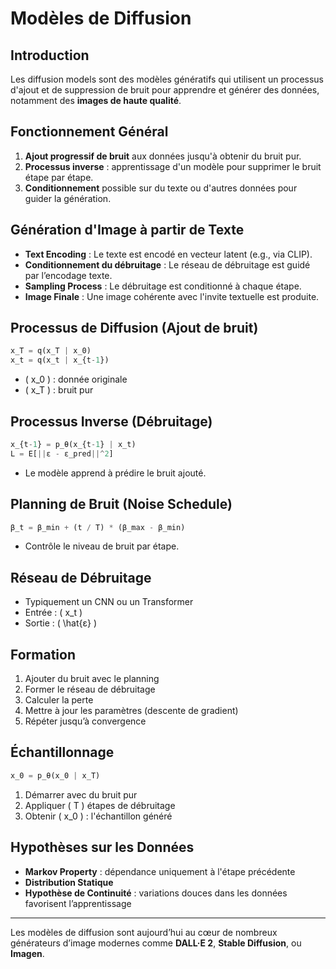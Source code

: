 
# Modèles de Diffusion

## Introduction

Les diffusion models sont des modèles génératifs qui utilisent un processus d'ajout et de suppression de bruit pour apprendre et générer des données, notamment des **images de haute qualité**.

## Fonctionnement Général

1. **Ajout progressif de bruit** aux données jusqu'à obtenir du bruit pur.
2. **Processus inverse** : apprentissage d'un modèle pour supprimer le bruit étape par étape.
3. **Conditionnement** possible sur du texte ou d'autres données pour guider la génération.

## Génération d'Image à partir de Texte

- **Text Encoding** : Le texte est encodé en vecteur latent (e.g., via CLIP).
- **Conditionnement du débruitage** : Le réseau de débruitage est guidé par l’encodage texte.
- **Sampling Process** : Le débruitage est conditionné à chaque étape.
- **Image Finale** : Une image cohérente avec l'invite textuelle est produite.

## Processus de Diffusion (Ajout de bruit)

```python
x_T = q(x_T | x_0)
x_t = q(x_t | x_{t-1})
```

- \( x_0 \) : donnée originale
- \( x_T \) : bruit pur

## Processus Inverse (Débruitage)

```python
x_{t-1} = p_θ(x_{t-1} | x_t)
L = E[||ε - ε_pred||^2]
```

- Le modèle apprend à prédire le bruit ajouté.

## Planning de Bruit (Noise Schedule)

```python
β_t = β_min + (t / T) * (β_max - β_min)
```

- Contrôle le niveau de bruit par étape.

## Réseau de Débruitage

- Typiquement un CNN ou un Transformer
- Entrée : \( x_t \)
- Sortie : \( \hat{ε} \)

## Formation

1. Ajouter du bruit avec le planning
2. Former le réseau de débruitage
3. Calculer la perte
4. Mettre à jour les paramètres (descente de gradient)
5. Répéter jusqu’à convergence

## Échantillonnage

```python
x_0 = p_θ(x_0 | x_T)
```

1. Démarrer avec du bruit pur
2. Appliquer \( T \) étapes de débruitage
3. Obtenir \( x_0 \) : l'échantillon généré

## Hypothèses sur les Données

- **Markov Property** : dépendance uniquement à l'étape précédente
- **Distribution Statique**
- **Hypothèse de Continuité** : variations douces dans les données favorisent l’apprentissage

---

Les modèles de diffusion sont aujourd’hui au cœur de nombreux générateurs d’image modernes comme **DALL·E 2**, **Stable Diffusion**, ou **Imagen**.
